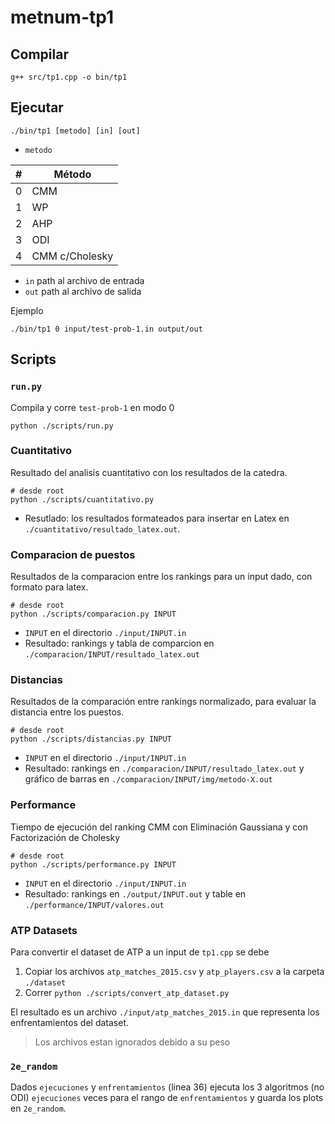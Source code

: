 # metnum-tp1

## Compilar

```
g++ src/tp1.cpp -o bin/tp1
```

## Ejecutar

```
./bin/tp1 [metodo] [in] [out]
```

- `metodo`

| # | Método |
| - | - |
| 0 | CMM |
| 1 | WP |
| 2 | AHP |
| 3 | ODI |
| 4 | CMM c/Cholesky |

- `in` path al archivo de entrada
- `out` path al archivo de salida

Ejemplo

```
./bin/tp1 0 input/test-prob-1.in output/out
```

## Scripts

### `run.py`

Compila y corre `test-prob-1` en modo 0

```
python ./scripts/run.py
```

### Cuantitativo

Resultado del analisis cuantitativo con los resultados de la catedra.

```
# desde root
python ./scripts/cuantitativo.py
```

- Resutlado: los resultados formateados para insertar en Latex en `./cuantitativo/resultado_latex.out`.

### Comparacion de puestos

Resultados de la comparacion entre los rankings para un input dado, con formato para latex.

```
# desde root
python ./scripts/comparacion.py INPUT
```

- `INPUT` en el directorio `./input/INPUT.in`
- Resultado: rankings y tabla de comparcion en `./comparacion/INPUT/resultado_latex.out`

### Distancias

Resultados de la comparación entre rankings normalizado, para evaluar la distancia entre los puestos.

```
# desde root
python ./scripts/distancias.py INPUT
```

- `INPUT` en el directorio `./input/INPUT.in`
- Resultado: rankings en `./comparacion/INPUT/resultado_latex.out` y gráfico de barras en `./comparacion/INPUT/img/metodo-X.out`

### Performance

Tiempo de ejecución del ranking CMM con Eliminación Gaussiana y con Factorización de Cholesky

```
# desde root
python ./scripts/performance.py INPUT
```

- `INPUT` en el directorio `./input/INPUT.in`
- Resultado: rankings en `./output/INPUT.out` y table en `./performance/INPUT/valores.out`

### ATP Datasets

Para convertir el dataset de ATP a un input de `tp1.cpp` se debe

1. Copiar los archivos `atp_matches_2015.csv` y `atp_players.csv` a la carpeta `./dataset`
2. Correr `python ./scripts/convert_atp_dataset.py`

El resultado es un archivo `./input/atp_matches_2015.in` que representa los enfrentamientos del dataset.

> Los archivos estan ignorados debido a su peso

### `2e_random`

Dados `ejecuciones` y `enfrentamientos` (linea 36) ejecuta los 3 algoritmos (no ODI) `ejecuciones` veces para el rango de `enfrentamientos` y guarda los plots en `2e_random`.
